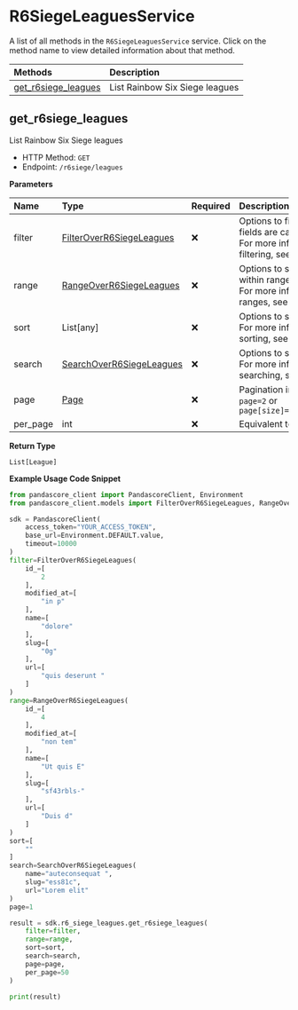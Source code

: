 # R6SiegeLeaguesService

A list of all methods in the `R6SiegeLeaguesService` service. Click on the method name to view detailed information about that method.

| Methods                                     | Description                    |
| :------------------------------------------ | :----------------------------- |
| [get_r6siege_leagues](#get_r6siege_leagues) | List Rainbow Six Siege leagues |

## get_r6siege_leagues

List Rainbow Six Siege leagues

- HTTP Method: `GET`
- Endpoint: `/r6siege/leagues`

**Parameters**

| Name     | Type                                                              | Required | Description                                                                                                                                         |
| :------- | :---------------------------------------------------------------- | :------- | :-------------------------------------------------------------------------------------------------------------------------------------------------- |
| filter   | [FilterOverR6SiegeLeagues](../models/FilterOverR6SiegeLeagues.md) | ❌       | Options to filter results. String fields are case sensitive <br/>For more information on filtering, see [docs](/docs/filtering-and-sorting#filter). |
| range    | [RangeOverR6SiegeLeagues](../models/RangeOverR6SiegeLeagues.md)   | ❌       | Options to select results within ranges <br/>For more information on ranges, see [docs](/docs/filtering-and-sorting#range).                         |
| sort     | List[any]                                                         | ❌       | Options to sort results <br/>For more information on sorting, see [docs](/docs/filtering-and-sorting#sort).                                         |
| search   | [SearchOverR6SiegeLeagues](../models/SearchOverR6SiegeLeagues.md) | ❌       | Options to search results <br/>For more information on searching, see [docs](/docs/filtering-and-sorting#search).                                   |
| page     | [Page](../models/Page.md)                                         | ❌       | Pagination in the form of `page=2` or `page[size]=30&page[number]=2`                                                                                |
| per_page | int                                                               | ❌       | Equivalent to `page[size]`                                                                                                                          |

**Return Type**

`List[League]`

**Example Usage Code Snippet**

```python
from pandascore_client import PandascoreClient, Environment
from pandascore_client.models import FilterOverR6SiegeLeagues, RangeOverR6SiegeLeagues, SearchOverR6SiegeLeagues

sdk = PandascoreClient(
    access_token="YOUR_ACCESS_TOKEN",
    base_url=Environment.DEFAULT.value,
    timeout=10000
)
filter=FilterOverR6SiegeLeagues(
    id_=[
        2
    ],
    modified_at=[
        "in p"
    ],
    name=[
        "dolore"
    ],
    slug=[
        "0g"
    ],
    url=[
        "quis deserunt "
    ]
)
range=RangeOverR6SiegeLeagues(
    id_=[
        4
    ],
    modified_at=[
        "non tem"
    ],
    name=[
        "Ut quis E"
    ],
    slug=[
        "sf43rbls-"
    ],
    url=[
        "Duis d"
    ]
)
sort=[
    ""
]
search=SearchOverR6SiegeLeagues(
    name="auteconsequat ",
    slug="ess81c",
    url="Lorem elit"
)
page=1

result = sdk.r6_siege_leagues.get_r6siege_leagues(
    filter=filter,
    range=range,
    sort=sort,
    search=search,
    page=page,
    per_page=50
)

print(result)
```

<!-- This file was generated by liblab | https://liblab.com/ -->
